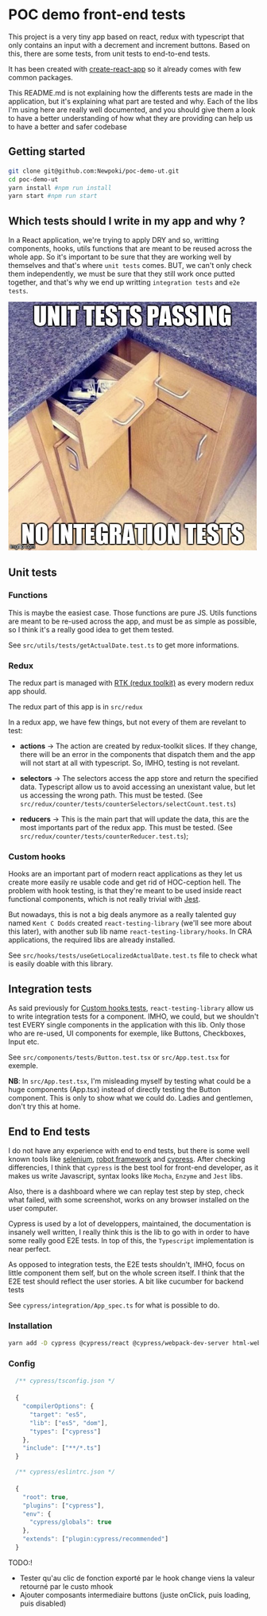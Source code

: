 # **POC demo front-end tests**

This project is a very tiny app based on react, redux with typescript that only contains
an input with a decrement and increment buttons. Based on this, there are some tests, from unit tests to end-to-end tests.

It has been created with [create-react-app](https://reactjs.org/docs/create-a-new-react-app.html) so it already comes with few common packages.

This README.md is not explaining how the differents tests are made in the application, but it's explaining what part are tested and why. Each of the libs I'm using here are really well documented, and you should give them a look to have a better understanding of how what they are providing can help us to have a better and safer codebase

## **Getting started**

```bash
git clone git@github.com:Newpoki/poc-demo-ut.git
cd poc-demo-ut
yarn install #npm run install
yarn start #npm run start
```

## **Which tests should I write in my app and why ?**

In a React application, we're trying to apply DRY and so, writting components, hooks, utils functions that are meant to be reused across the whole app. So it's important to be sure that they are working well by themselves and that's where `unit tests` comes. BUT, we can't only check them independently, we must be sure that they still work once putted together, and that's why we end up writting `integration tests` and `e2e tests`.

![unit-tests-vs-integration-tests](./public/meme-unit-vs-inte.png)

## **Unit tests**

### **Functions**

This is maybe the easiest case. Those functions are pure JS. Utils functions are meant to be re-used across the app, and must be as simple as possible, so I think it's a really good idea to get them tested.

See `src/utils/tests/getActualDate.test.ts` to get more informations.

### **Redux**

The redux part is managed with [RTK (redux toolkit)](https://redux-toolkit.js.org/) as every modern redux app should.

The redux part of this app is in `src/redux`

In a redux app, we have few things, but not every of them are revelant to test:

- **actions** &rarr; The action are created by redux-toolkit slices. If they change, there will be an error in the components that dispatch them and the app will not start at all with typescript. So, IMHO, testing is not revelant.

- **selectors** &rarr; The selectors access the app store and return the specified data. Typescript allow us to avoid accessing an unexistant value, but let us accessing the wrong path. This must be tested. (See `src/redux/counter/tests/counterSelectors/selectCount.test.ts`)

- **reducers** &rarr; This is the main part that will update the data, this are the most importants part of the redux app. This must be tested. (See `src/redux/counter/tests/counterReducer.test.ts`);

### **Custom hooks**

Hooks are an important part of modern react applications as they let us create more easily re usable code and get rid of HOC-ception hell. The problem with hook testing, is that they're meant to be used inside react functional components, which is not really trivial with [Jest](https://jestjs.io/).

But nowadays, this is not a big deals anymore as a really talented guy named `Kent C Dodds` created `react-testing-library` (we'll see more about this later), with another sub lib name `react-testing-library/hooks`. In CRA applications, the required libs are already installed.

See `src/hooks/tests/useGetLocalizedActualDate.test.ts` file to check what is easily doable with this library.

## Integration tests

As said previously for [Custom hooks tests](#custom-hooks), `react-testing-library` allow us to write integration tests for a component. IMHO, we could, but we shouldn't test EVERY single components in the application with this lib. Only those who are re-used, UI components for exemple, like Buttons, Checkboxes, Input etc.

See `src/components/tests/Button.test.tsx` or `src/App.test.tsx` for exemple.

**NB**: In `src/App.test.tsx`, I'm misleading myself by testing what could be a huge components (App.tsx) instead of directly testing the Button component. This is only to show what we could do. Ladies and gentlemen, don't try this at home.

## End to End tests

I do not have any experience with end to end tests, but there is some well known tools like [selenium](https://www.selenium.dev/), [robot framework](https://robotframework.org/) and [cypress](https://www.cypress.io/). After checking differencies, I think that `cypress` is the best tool for front-end developer, as it makes us write Javascript, syntax looks like `Mocha`, `Enzyme` and `Jest` libs.

Also, there is a dashboard where we can replay test step by step, check what failed, with some screenshot, works on any browser installed on the user computer.

Cypress is used by a lot of developpers, maintained, the documentation is insanely well written, I really think this is the lib to go with in order to have some really good E2E tests.
In top of this, the `Typescript` implementation is near perfect.

As opposed to integration tests, the E2E tests shouldn't, IMHO, focus on little component them self, but on the whole screen itself. I think that the E2E test should reflect the user stories. A bit like cucumber for backend tests

See `cypress/integration/App_spec.ts` for what is possible to do.

### Installation

```bash
yarn add -D cypress @cypress/react @cypress/webpack-dev-server html-webpack-plugin@4 eslint-plugin-cypress
```

### Config

```javascript
  /** cypress/tsconfig.json */

  {
    "compilerOptions": {
      "target": "es5",
      "lib": ["es5", "dom"],
      "types": ["cypress"]
    },
    "include": ["**/*.ts"]
  }
```

```javascript
  /** cypress/eslintrc.json */

  {
    "root": true,
    "plugins": ["cypress"],
    "env": {
      "cypress/globals": true
    },
    "extends": ["plugin:cypress/recommended"]
  }
```

TODO:!

- Tester qu'au clic de fonction exporté par le hook change viens la valeur retourné par le custo mhook
- Ajouter composants intermediaire buttons (juste onClick, puis loading, puis disabled)
